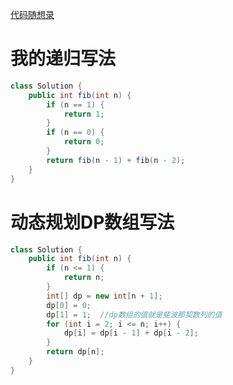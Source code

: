 [代码随想录](https://www.programmercarl.com/0509.斐波那契数.html#算法公开课)



# 我的递归写法

```java
class Solution {
    public int fib(int n) {
        if (n == 1) {
            return 1;
        }
        if (n == 0) {
            return 0;
        }
        return fib(n - 1) + fib(n - 2);
    }
}
```



# 动态规划DP数组写法

```java
class Solution {
    public int fib(int n) {
        if (n <= 1) {
            return n;
        }
        int[] dp = new int[n + 1];
        dp[0] = 0;
        dp[1] = 1;  //dp数组的值就是斐波那契数列的值
        for (int i = 2; i <= n; i++) {
            dp[i] = dp[i - 1] + dp[i - 2];
        }
        return dp[n];
    }
}
```